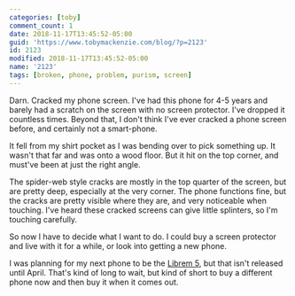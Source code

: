 ```yaml
---
categories: [toby]
comment_count: 1
date: 2018-11-17T13:45:52-05:00
guid: 'https://www.tobymackenzie.com/blog/?p=2123'
id: 2123
modified: 2018-11-17T13:45:52-05:00
name: '2123'
tags: [broken, phone, problem, purism, screen]
---
```


Darn.  Cracked my phone screen.<!--more-->  I've had this phone for 4-5 years and barely had a scratch on the screen with no screen protector.  I've dropped it countless times.  Beyond that, I don't think I've ever cracked a phone screen before, and certainly not a smart-phone.

It fell from my shirt pocket as I was bending over to pick something up.  It wasn't that far and was onto a wood floor.  But it hit on the top corner, and must've been at just the right angle.

The spider-web style cracks are mostly in the top quarter of the screen, but are pretty deep, especially at the very corner.  The phone functions fine, but the cracks are pretty visible where they are, and very noticeable when touching.  I've heard these cracked screens can give little splinters, so I'm touching carefully.

So now I have to decide what I want to do.  I could buy a screen protector and live with it for a while, or look into getting a new phone.

I was planning for my next phone to be the [Librem 5](https://puri.sm/products/librem-5/), but that isn't released until April.  That's kind of long to wait, but kind of short to buy a different phone now and then buy it when it comes out.
